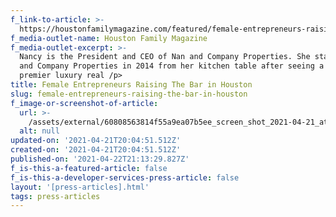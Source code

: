 ```yaml
---
f_link-to-article: >-
  https://houstonfamilymagazine.com/featured/female-entrepreneurs-raising-the-bar-in-houston/
f_media-outlet-name: Houston Family Magazine
f_media-outlet-excerpt: >-
  Nancy is the President and CEO of Nan and Company Properties. She started Nan
  and Company Properties in 2014 from her kitchen table after seeing a need for
  premier luxury real /p>
title: Female Entrepreneurs Raising The Bar in Houston
slug: female-entrepreneurs-raising-the-bar-in-houston
f_image-or-screenshot-of-article:
  url: >-
    /assets/external/60808563814f55a9ea07b5ee_screen_shot_2021-04-21_at_8.47.19_AM.png
  alt: null
updated-on: '2021-04-21T20:04:51.512Z'
created-on: '2021-04-21T20:04:51.512Z'
published-on: '2021-04-22T21:13:29.827Z'
f_is-this-a-featured-article: false
f_is-this-a-developer-services-press-article: false
layout: '[press-articles].html'
tags: press-articles
---
```



